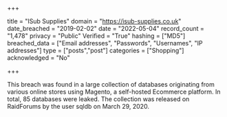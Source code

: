 +++

title = "ISub Supplies"
domain = "https://isub-supplies.co.uk"
date_breached = "2019-02-02"
date = "2022-05-04"
record_count = "1,478"
privacy = "Public"
Verified = "True"
hashing = ["MD5"]
breached_data = ["Email addresses", "Passwords", "Usernames", "IP addresses"]
type = ["posts","post"]
categories = ["Shopping"]
acknowledged = "No"


+++


This breach was found in a large collection of databases originating from various online stores using Magento, a self-hosted Ecommerce platform. In total, 85 databases were leaked. The collection was released on RaidForums by the user sqldb on March 29, 2020.

